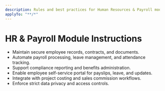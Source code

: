 ```yaml
---
description: Rules and best practices for Human Resources & Payroll module in TOSS ERP III
applyTo: "**/*"
---
```


# HR & Payroll Module Instructions
- Maintain secure employee records, contracts, and documents.
- Automate payroll processing, leave management, and attendance tracking.
- Support compliance reporting and benefits administration.
- Enable employee self-service portal for payslips, leave, and updates.
- Integrate with project costing and sales commission workflows.
- Enforce strict data privacy and access controls.
